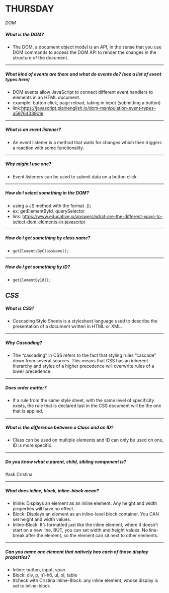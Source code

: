 # THURSDAY

*DOM*  

##### What is the DOM?
- The DOM, a document object model is an API, in the sense that you use DOM commands to access the DOM API to render the changes in the structure of the document.

---

##### What kind of events are there and what do events do? (see a list of event types here)
- DOM events allow JavaScript to connect different event handlers to elements in an HTML document.
- example: button click, page reload, taking in input (submitting a button)
- link:https://javascript.plainenglish.io/dom-manipulation-event-types-a59764339c1e

---

##### What is an event listener?
- An event listener is a method that waits for changes which then triggers a reaction with some functionality.

---

##### Why might I use one?
- Event listeners can be used to submit data on a button click.

---

##### How do I select something in the DOM?
- using a JS method with the format <element of document interface>.<selection method>(<name of selector>);
- ex: getElementById, querySelector
- link: https://www.educative.io/answers/what-are-the-different-ways-to-select-dom-elements-in-javascript

---

##### How do I get something by class name?
- `getElementsByClassName();`

---

##### How do I get something by ID?
- `getElementById();`

*CSS*
---

##### What is CSS?
- Cascading Style Sheets is a stylesheet language used to describe the presentation of a document written in HTML or XML.

---

##### Why Cascading?
- The “cascading” in CSS refers to the fact that styling rules “cascade” down from several sources. This means that CSS has an inherent hierarchy and styles of a higher precedence will overwrite rules of a lower precedence.

---

##### Does order matter?
- If a rule from the same style sheet, with the same level of specificity exists, the rule that is declared last in the CSS document will be the one that is applied.

---

##### What is the difference between a Class and an ID?
- Class can be used on multiple elements and ID can only be used on one, ID is more specific.

---

##### Do you know what a parent, child, sibling component is?
#ask Cristina

---

##### What does inline, block, inline-block mean?
- Inline: Displays an element as an inline element. Any height and width properties will have no effect.
- Block: Displays an element as an inline-level block container. You CAN set height and width values.
- Inline-Block: It’s formatted just like the inline element, where it doesn’t start on a new line. BUT, you can set width and height values. No line-break after the element, so the element can sit next to other elements.

---

##### Can you name one element that natively has each of those display properties?
- Inline: button, input, span
- Block: div, p, h1-h6, ul, ol, table
- #check with Cristina Inline-Block: any inline element, whose display is set to inline-block


